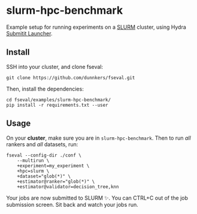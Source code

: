 # slurm-hpc-benchmark

Example setup for running experiments on a [SLURM](https://slurm.schedmd.com/) cluster, using Hydra [Submitit Launcher](https://hydra.cc/docs/plugins/submitit_launcher).

## Install

SSH into your cluster, and clone fseval:
```shell
git clone https://github.com/dunnkers/fseval.git
```

Then, install the dependencies:
```shell
cd fseval/examples/slurm-hpc-benchmark/
pip install -r requirements.txt --user
```

## Usage

On your **cluster**, make sure you are in `slurm-hpc-benchmark`. Then to run _all_ rankers and _all_ datasets, run:
```shell
fseval --config-dir ./conf \
    --multirun \
    +experiment=my_experiment \
    +hpc=slurm \
    +dataset="glob(*)" \
    +estimator@ranker="glob(*)" \
    +estimator@validator=decision_tree,knn
```

Your jobs are now submitted to SLURM ✨. You can CTRL+C out of the job submission screen. Sit back and watch your jobs run.
